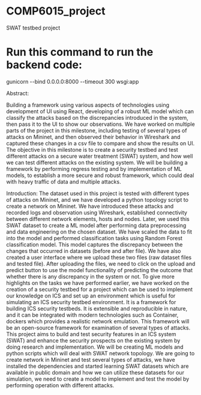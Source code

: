 # COMP6015_project
SWAT testbed project 

# Run this command to run the backend code:
gunicorn --bind 0.0.0.0:8000 --timeout 300 wsgi:app

Abstract:

Building a framework using various aspects of technologies using development of UI using React, developing of a robust ML model which can classify the attacks based on the discrepancies introduced in the system, then pass it to the UI to show our observations. We have worked on multiple parts of the project in this milestone, including testing of several types of attacks on Mininet, and then observed their behavior in Wireshark and captured these changes in a csv file to compare and show the results on UI.
The objective in this milestone is to create a security testbed and test different attacks on a secure water treatment (SWAT) system, and how well we can test different attacks on the existing system. We will be building a framework by performing regress testing and by implementation of ML models, to establish a more secure and robust framework, which could deal with heavy traffic of data and multiple attacks.

Introduction:
The dataset used in this project is tested with different types of attacks on Mininet, and we have developed a python topology script to create a network on Mininet.
We have introduced these attacks and recorded logs and observation using Wireshark, established connectivity between different network elements, hosts and nodes.
Later, we used this SWAT dataset to create a ML model after performing data preprocessing and data engineering on the chosen dataset. We have scaled the data to fit into the model and performed classification tasks using Random Forest classification model. This model captures the discrepancy between the changes that occurred in datasets (before and after file). We have also created a user interface where we upload these two files (raw dataset files and tested file). After uploading the files, we need to click on the upload and predict button to use the model functionality of predicting the outcome that whether there is any discrepancy in the system or not.
To give more highlights on the tasks we have performed earlier, we have worked on the creation of a security testbed for a project which can be used to implement our knowledge on ICS and set up an environment which is useful for simulating an ICS security testbed environment. It is a framework for building ICS security testbeds. It is extensible and reproducible in nature, and it can be integrated with modern technologies such as Container, dockers which provides a realistic network emulation. This framework will be an open-source framework for examination of several types of attacks.
This project aims to build and test security features in an ICS system (SWAT) and enhance the security prospects on the existing system by doing research and implementation. We will be creating ML models and python scripts which will deal with SWAT network topology. We are going to create network in Mininet and test several types of attacks, we have installed the dependencies and started learning SWAT datasets which are available in public domain and how we can utilize these datasets for our simulation, we need to create a model to implement and test the model by performing operation with different attacks.
